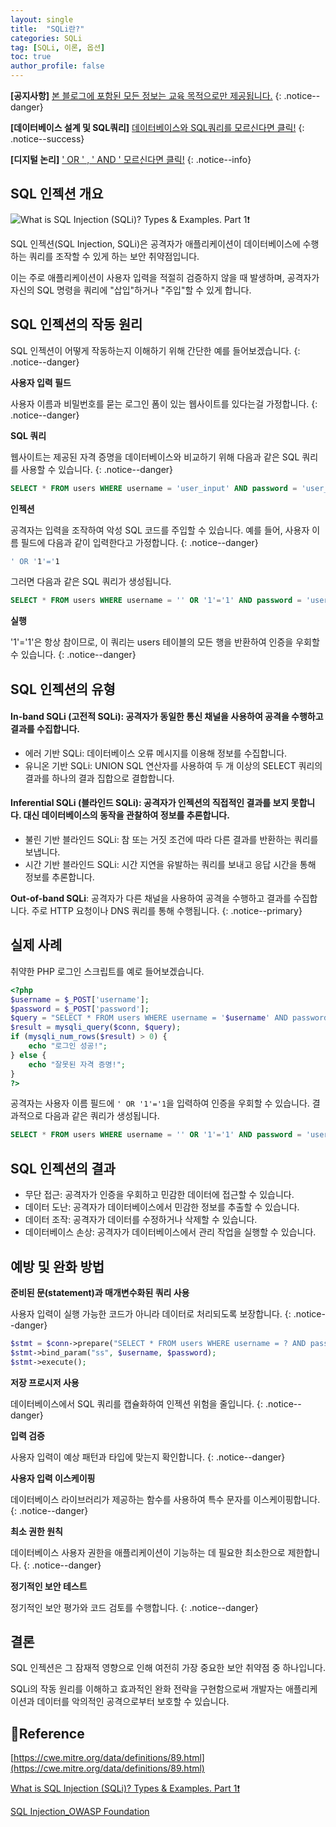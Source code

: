 ```yaml
---
layout: single
title:  "SQLi란?"
categories: SQLi
tag: [SQLi, 이론, 옵션]
toc: true
author_profile: false
---
```


**[공지사항]** [본 블로그에 포함된 모든 정보는 교육 목적으로만 제공됩니다.](https://weoooo.github.io/notice/notice/)
{: .notice--danger}

**[데이터베이스 설계 및 SQL쿼리]** [데이터베이스와 SQL쿼리를 모르신다면 클릭!](https://weoooo.github.io/database/sql/Database-with-SQL-query/)
{: .notice--success}

**[디지털 논리]** [ ' OR ' , ' AND '  모르신다면 클릭!](https://weoooo.github.io/digital-logic/Digital-Logic/)
{: .notice--info}

## SQL 인젝션 개요

![What is SQL Injection (SQLi)? Types & Examples. Part 1❗️](https://cdn.prod.website-files.com/5ff66329429d880392f6cba2/6275078d9f62bcb3d2f7f811_SQLi.jpg)

SQL 인젝션(SQL Injection, SQLi)은 공격자가 애플리케이션이 데이터베이스에 수행하는 쿼리를 조작할 수 있게 하는 보안 취약점입니다.

이는 주로 애플리케이션이 사용자 입력을 적절히 검증하지 않을 때 발생하며, 공격자가 자신의 SQL 명령을 쿼리에 "삽입"하거나 "주입"할 수 있게 합니다.

## SQL 인젝션의 작동 원리

SQL 인젝션이 어떻게 작동하는지 이해하기 위해 간단한 예를 들어보겠습니다.
{: .notice--danger}

**사용자 입력 필드**

사용자 이름과 비밀번호를 묻는 로그인 폼이 있는 웹사이트를 있다는걸 가정합니다.
{: .notice--danger}

**SQL 쿼리**

웹사이트는 제공된 자격 증명을 데이터베이스와 비교하기 위해 다음과 같은 SQL 쿼리를 사용할 수 있습니다.
{: .notice--danger}

```sql
SELECT * FROM users WHERE username = 'user_input' AND password = 'user_password';
```

**인젝션**

공격자는 입력을 조작하여 악성 SQL 코드를 주입할 수 있습니다. 예를 들어, 사용자 이름 필드에 다음과 같이 입력한다고 가정합니다.
{: .notice--danger}

```bash
' OR '1'='1
```

그러면 다음과 같은 SQL 쿼리가 생성됩니다.

```sql
SELECT * FROM users WHERE username = '' OR '1'='1' AND password = 'user_password';
```

**실행**

'1'='1'은 항상 참이므로, 이 쿼리는 users 테이블의 모든 행을 반환하여 인증을 우회할 수 있습니다.
{: .notice--danger}

## SQL 인젝션의 유형

<div class="notice--primary">
<h4>In-band SQLi (고전적 SQLi): 공격자가 동일한 통신 채널을 사용하여 공격을 수행하고 결과를 수집합니다.</h4>
<ul>
   <li>에러 기반 SQLi: 데이터베이스 오류 메시지를 이용해 정보를 수집합니다.</li>
   <li>유니온 기반 SQLi: UNION SQL 연산자를 사용하여 두 개 이상의 SELECT 쿼리의 결과를 하나의 결과 집합으로 결합합니다.</li>
</ul>
</div>

<div class="notice--primary">
<h4>Inferential SQLi (블라인드 SQLi): 공격자가 인젝션의 직접적인 결과를 보지 못합니다. 대신 데이터베이스의 동작을 관찰하여 정보를 추론합니다.</h4>
<ul>
   <li>불린 기반 블라인드 SQLi: 참 또는 거짓 조건에 따라 다른 결과를 반환하는 쿼리를 보냅니다.</li>
   <li>시간 기반 블라인드 SQLi: 시간 지연을 유발하는 쿼리를 보내고 응답 시간을 통해 정보를 추론합니다.</li>
</ul>
</div>

**Out-of-band SQLi**: 공격자가 다른 채널을 사용하여 공격을 수행하고 결과를 수집합니다. 주로 HTTP 요청이나 DNS 쿼리를 통해 수행됩니다.
{: .notice--primary}

## 실제 사례

취약한 PHP 로그인 스크립트를 예로 들어보겠습니다.

```php
<?php
$username = $_POST['username'];
$password = $_POST['password'];
$query = "SELECT * FROM users WHERE username = '$username' AND password = '$password'";
$result = mysqli_query($conn, $query);
if (mysqli_num_rows($result) > 0) {
    echo "로그인 성공!"; 
} else {
    echo "잘못된 자격 증명!";
}
?>
```

공격자는 사용자 이름 필드에 `' OR '1'='1`을 입력하여 인증을 우회할 수 있습니다. 결과적으로 다음과 같은 쿼리가 생성됩니다.

```sql
SELECT * FROM users WHERE username = '' OR '1'='1' AND password = 'user_password';
```

## SQL 인젝션의 결과

<div class="notice--success">
<ul>
   <li>무단 접근: 공격자가 인증을 우회하고 민감한 데이터에 접근할 수 있습니다.</li>
   <li>데이터 도난: 공격자가 데이터베이스에서 민감한 정보를 추출할 수 있습니다.</li>
   <li>데이터 조작: 공격자가 데이터를 수정하거나 삭제할 수 있습니다.</li>
   <li>데이터베이스 손상: 공격자가 데이터베이스에서 관리 작업을 실행할 수 있습니다.</li>
</ul>
</div>

## 예방 및 완화 방법

**준비된 문(statement)과 매개변수화된 쿼리 사용**

사용자 입력이 실행 가능한 코드가 아니라 데이터로 처리되도록 보장합니다.
{: .notice--danger}

```php
$stmt = $conn->prepare("SELECT * FROM users WHERE username = ? AND password = ?");
$stmt->bind_param("ss", $username, $password);
$stmt->execute();
```

**저장 프로시저 사용**

데이터베이스에서 SQL 쿼리를 캡슐화하여 인젝션 위험을 줄입니다.
{: .notice--danger}

**입력 검증**

사용자 입력이 예상 패턴과 타입에 맞는지 확인합니다.
{: .notice--danger}

**사용자 입력 이스케이핑**

데이터베이스 라이브러리가 제공하는 함수를 사용하여 특수 문자를 이스케이핑합니다.
{: .notice--danger}

**최소 권한 원칙**

데이터베이스 사용자 권한을 애플리케이션이 기능하는 데 필요한 최소한으로 제한합니다.
{: .notice--danger}

**정기적인 보안 테스트**

정기적인 보안 평가와 코드 검토를 수행합니다.
{: .notice--danger}

## 결론

SQL 인젝션은 그 잠재적 영향으로 인해 여전히 가장 중요한 보안 취약점 중 하나입니다. 

SQLi의 작동 원리를 이해하고 효과적인 완화 전략을 구현함으로써 개발자는 애플리케이션과 데이터를 악의적인 공격으로부터 보호할 수 있습니다.

## 📖Reference

[https://cwe.mitre.org/data/definitions/89.html](https://cwe.mitre.org/data/definitions/89.html)

[What is SQL Injection (SQLi)? Types &amp; Examples. Part 1❗️](https://www.wallarm.com/what/structured-query-language-injection-sqli-part-1)

[SQL Injection_OWASP Foundation](https://owasp.org/www-community/attacks/SQL_Injection)
